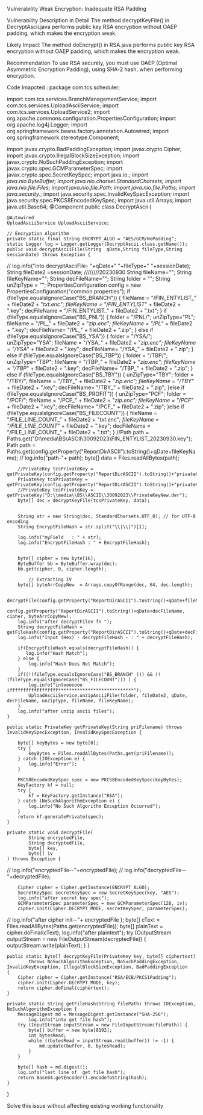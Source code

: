 Vulnerability
Weak Encryption: Inadequate RSA Padding

Vulnerability Description in Detail
The method decryptKeyFile() in DecryptAscii.java performs public key RSA encryption without OAEP padding, which makes the encryption weak.

Likely Impact
The method doEncrypt() in RSA.java performs public key RSA encryption without OAEP padding, which makes the encryption weak.

Recommendation
To use RSA securely, you must use OAEP (Optimal Asymmetric Encryption Padding), using SHA-2 hash, when performing encryption.

Code Imapcted :
package com.tcs.scheduler;


import com.tcs.services.BranchManagementService;
import com.tcs.services.UploadAsciiService;
import com.tcs.services.UploadService2;
import org.apache.commons.configuration.PropertiesConfiguration;
import org.apache.log4j.Logger;
import org.springframework.beans.factory.annotation.Autowired;
import org.springframework.stereotype.Component;

import javax.crypto.BadPaddingException;
import javax.crypto.Cipher;
import javax.crypto.IllegalBlockSizeException;
import javax.crypto.NoSuchPaddingException;
import javax.crypto.spec.GCMParameterSpec;
import javax.crypto.spec.SecretKeySpec;
import java.io.*;
import java.nio.ByteBuffer;
import java.nio.charset.StandardCharsets;
import java.nio.file.Files;
import java.nio.file.Path;
import java.nio.file.Paths;
import java.security.*;
import java.security.spec.InvalidKeySpecException;
import java.security.spec.PKCS8EncodedKeySpec;
import java.util.Arrays;
import java.util.Base64;
@Component
public class DecryptAscii {

    @Autowired
    UploadAsciiService UploadAsciiService;
    
    // Encryption Algorithm
    private static final String ENCRYPT_ALGO = "AES/GCM/NoPadding";
    static Logger log = Logger.getLogger(DecryptAscii.class.getName());
    public void decryptAsciiFile(String  qDate,String fileType,String sessionDate) throws Exception {
//        log.info("into decryptAsciiFile- "+qDate+" "+fileType+" "+sessionDate);
        String fileDate2 =sessionDate;  ////////20230930
        String fileName="";
        String fileKeyName="";
        String decFileName="";
        String folder = "";
        String unZipType = "";
        PropertiesConfiguration config = new PropertiesConfiguration("common.properties");
        if (fileType.equalsIgnoreCase("BS_BRANCH")) {
            fileName = "/FIN_ENTYLIST_" + fileDate2 + "_txt.enc";
            fileKeyName = "/FIN_ENTYLIST_" + fileDate2 + ".key";
            decFileName = "/FIN_ENTYLIST_" + fileDate2 + ".txt";
        }
        if (fileType.equalsIgnoreCase("BS_PNL")) {
            folder = "/PNL/";
            unZipType="PL";
            fileName = "/PL_" + fileDate2 + "_zip.enc";
            fileKeyName = "/PL_" + fileDate2 + ".key";
            decFileName= "/PL_" + fileDate2 + ".zip";
        } else if (fileType.equalsIgnoreCase("BS_YSA")) {
            folder = "/YSA/";
            unZipType="YSA";
            fileName = "/YSA_" + fileDate2 + "_zip.enc";
            fileKeyName = "/YSA_" + fileDate2 + ".key";
            decFileName= "/YSA_" + fileDate2 + ".zip";
        } else if (fileType.equalsIgnoreCase("BS_TBP")) {
            folder = "/TBP/";
            unZipType="TBP";
            fileName = "/TBP_" + fileDate2 + "_zip.enc";
            fileKeyName = "/TBP_" + fileDate2 + ".key";
            decFileName= "/TBP_" + fileDate2 + ".zip";
        } else if (fileType.equalsIgnoreCase("BS_TBY")) {
            unZipType="TBY";
            folder = "/TBY/";
            fileName = "/TBY_" + fileDate2 + "_zip.enc";
            fileKeyName = "/TBY_" + fileDate2 + ".key";
            decFileName= "/TBY_" + fileDate2 + ".zip";
        }else if (fileType.equalsIgnoreCase("BS_PROFIT")) {
            unZipType="PCF";
            folder = "/PCF/";
            fileName = "/PCF_" + fileDate2 + "_zip.enc";
            fileKeyName = "/PCF_" + fileDate2 + ".key";
            decFileName= "/PCF_" + fileDate2 + ".zip";
        }else if (fileType.equalsIgnoreCase("BS_FILECOUNT")) {
            fileName = "/FILE_LINE_COUNT_" + fileDate2 + "_txt.enc";
            fileKeyName = "/FILE_LINE_COUNT_" + fileDate2 + ".key";
            decFileName = "/FILE_LINE_COUNT_" + fileDate2 + ".txt";
        }
        //Path path = Paths.get("D:\\media\\BS\\ASCII\\30092023\\FIN_ENTYLIST_20230930.key");
        Path path = Paths.get(config.getProperty("ReportDirASCII").toString()+qDate+fileKeyName);
//        log.info("path-"+ path);
        byte[] data = Files.readAllBytes(path);

        //PrivateKey tcsPrivateKey = getPrivateKey(config.getProperty("ReportDirASCII").toString()+"privateKey/PrivateKeyNew.der");
        PrivateKey tcsPrivateKey = getPrivateKey(config.getProperty("ReportDirASCII").toString()+"privateKey/PrivateKeyNew.der");
        //PrivateKey tcsPrivateKey = getPrivateKey("D:\\media\\BS\\ASCII\\30092023\\PrivateKeyNew.der");
        byte[] dec = decryptKeyFile(tcsPrivateKey, data);


        String str = new String(dec, StandardCharsets.UTF_8); // for UTF-8 encoding
        String EncryptFileHash = str.split("\\|\\|")[1];

        log.info("myField   : " + str);
        log.info("EncryptFileHash : " + EncryptFileHash);


        byte[] cipher = new byte[16];
        ByteBuffer bb = ByteBuffer.wrap(dec);
        bb.get(cipher, 0, cipher.length);

            // Extracting IV
        byte[] byteArrCopyNew  = Arrays.copyOfRange(dec, 64, dec.length);

        decryptFile(config.getProperty("ReportDirASCII").toString()+qDate+fileName,
                config.getProperty("ReportDirASCII").toString()+qDate+decFileName, cipher, byteArrCopyNew);
        log.info("after decryptFilev fn ");
        String decryptFileHash = getFileHash(config.getProperty("ReportDirASCII").toString()+qDate+decFileName);
        log.info("Input (Hex) - decryptFileHash - : " + decryptFileHash);

        if(EncryptFileHash.equals(decryptFileHash)) {
           log.info("Hash Match");
        } else {
            log.info("Hash Does Not Match");
        }
        if((!(fileType.equalsIgnoreCase("BS_BRANCH" ))) && (!(fileType.equalsIgnoreCase("BS_FILECOUNT"))) ) {
            log.info("intooooooo iffffffffffffffffff****************************");
            UploadAsciiService.unzipAsciiFile(folder, fileDate2, qDate, decFileName, unZipType, fileName, fileKeyName);
        }
        log.info("after unzip ascii files");
    }

    public static PrivateKey getPrivateKey(String priFilename) throws InvalidKeySpecException, InvalidKeySpecException {

        byte[] keyBytes = new byte[0];
        try {
            keyBytes = Files.readAllBytes(Paths.get(priFilename));
        } catch (IOException e) {
            log.info("Error");
        }

        PKCS8EncodedKeySpec spec = new PKCS8EncodedKeySpec(keyBytes);
        KeyFactory kf = null;
        try {
            kf = KeyFactory.getInstance("RSA");
        } catch (NoSuchAlgorithmException e) {
            log.info("No Such Algorithm Exception Occurred");
        }
        return kf.generatePrivate(spec);
    }

    private static void decryptFile(
            String encryptedFile,
            String decryptedFile,
            byte[] key,
            byte[] iv
    ) throws Exception {
//        log.info("encryptedFile--"+encryptedFile);
//        log.info("decryptedFile--"+decryptedFile);

        Cipher cipher = Cipher.getInstance(ENCRYPT_ALGO);
        SecretKeySpec secretKeySpec = new SecretKeySpec(key, "AES");
        log.info("after secret key spec");
        GCMParameterSpec parameterSpec = new GCMParameterSpec(128, iv);
        cipher.init(Cipher.DECRYPT_MODE, secretKeySpec, parameterSpec);
//        log.info("after cipher init--"+ encryptedFile );
        byte[] cText = Files.readAllBytes(Paths.get(encryptedFile));
        byte[] plainText = cipher.doFinal(cText);
        log.info("after plaintext");
        try (OutputStream outputStream = new FileOutputStream(decryptedFile)) {
            outputStream.write(plainText);
        }
    }

    public static byte[] decryptKeyFile(PrivateKey key, byte[] ciphertext)
            throws NoSuchAlgorithmException, NoSuchPaddingException, InvalidKeyException, IllegalBlockSizeException, BadPaddingException
    {
        Cipher cipher = Cipher.getInstance("RSA/ECB/PKCS1Padding");
        cipher.init(Cipher.DECRYPT_MODE, key);
        return cipher.doFinal(ciphertext);
    }

    private static String getFileHash(String filePath) throws IOException, NoSuchAlgorithmException {
        MessageDigest md = MessageDigest.getInstance("SHA-256");
            log.info("into get file hash");
        try (InputStream inputStream = new FileInputStream(filePath)) {
            byte[] buffer = new byte[8192];
            int bytesRead;
            while ((bytesRead = inputStream.read(buffer)) != -1) {
                md.update(buffer, 0, bytesRead);
            }
        }

        byte[] hash = md.digest();
        log.info("last line of  get file hash");
        return Base64.getEncoder().encodeToString(hash);
    }

}


Solve this issue without affecting existing working functionality
